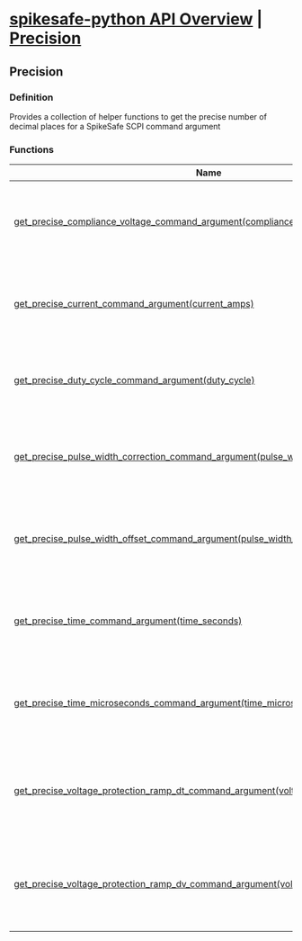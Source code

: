 # [spikesafe-python API Overview](/spikesafe_python_lib_docs/README.md) | [Precision](/spikesafe_python_lib_docs/Precision/README.md)

## Precision

### Definition
Provides a collection of helper functions to get the precise number of decimal places for a SpikeSafe SCPI command argument

### Functions
| Name | Description |
| - | - |
| [get_precise_compliance_voltage_command_argument(compliance_voltage)](/spikesafe_python_lib_docs/Precision/get_precise_compliance_voltage_command_argument/README.md) | Returns the optimal precision for a compliance voltage command argument. |
| [get_precise_current_command_argument(current_amps)](/spikesafe_python_lib_docs/Precision/get_precise_current_command_argument/README.md) | Returns the optimal precision for a current in amps command argument. |
| [get_precise_duty_cycle_command_argument(duty_cycle)](/spikesafe_python_lib_docs/Precision/get_precise_duty_cycle_command_argument/README.md) | Returns the optimal precision for a duty cycle command argument. |
| [get_precise_pulse_width_correction_command_argument(pulse_width_correction)](/spikesafe_python_lib_docs/Precision/get_precise_pulse_width_correction_command_argument/README.md) | Returns the optimal precision for a pulse width correction command argument. |
| [get_precise_pulse_width_offset_command_argument(pulse_width_offset)](/spikesafe_python_lib_docs/Precision/get_precise_pulse_width_offset_command_argument/README.md) | Returns the optimal precision for a pulse width offset command argument. |
| [get_precise_time_command_argument(time_seconds)](/spikesafe_python_lib_docs/Precision/get_precise_time_command_argument/README.md) | Returns the optimal precision for a time in seconds command argument. |
| [get_precise_time_microseconds_command_argument(time_microseconds)](/spikesafe_python_lib_docs/Precision/get_precise_time_microseconds_command_argument/README.md) | Returns the optimal precision for a time in microseconds command argument. |
| [get_precise_voltage_protection_ramp_dt_command_argument(voltage_protection_ramp_dt)](/spikesafe_python_lib_docs/Precision/get_precise_voltage_protection_ramp_dt_command_argument/README.md) | Returns the optimal precision for a voltage ramp detection dt command argument. |
| [get_precise_voltage_protection_ramp_dv_command_argument(voltage_protection_ramp_dv)](/spikesafe_python_lib_docs/Precision/get_precise_voltage_protection_ramp_dv_command_argument/README.md) | Returns the optimal precision for a voltage ramp detection dV command argument. |